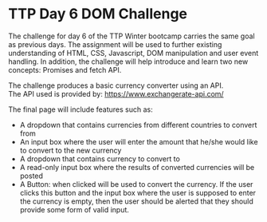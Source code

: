# TTP Day 6 DOM Challenge

The challenge for day 6 of the TTP Winter bootcamp carries the same goal as previous days. The assignment will be used to further existing understanding of HTML, CSS, Javascript, DOM manipulation and user event handling. In addition, the challenge will help introduce and learn two new concepts: Promises and fetch API.

The challenge produces a basic currency converter using an API.  
The API used is provided by: https://www.exchangerate-api.com/

The final page will include features such as:
- A dropdown that contains currencies from different countries to convert from
- An input box where the user will enter the amount that he/she would like to convert to the new currency 
- A dropdown that contains currency to convert to
- A read-only input box where the results of converted currencies will be posted
- A Button: when clicked will be used to convert the currency. If the user clicks this button and the input box where the user is supposed to enter the currency is empty, then the user should be alerted that they should provide some form of valid input.
